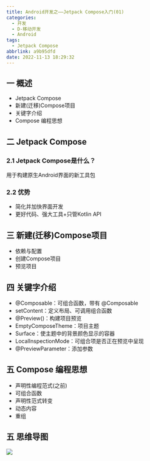 ```yaml
---
title: Android开发之——Jetpack Compose入门(01)
categories:
  - 开发
  - D-移动开发
  - Android
tags:
  - Jetpack Compose
abbrlink: a9b95dfd
date: 2022-11-13 18:29:32
---
```

## 一 概述

* Jetpack Compose
* 新建(迁移)Compose项目
* 关键字介绍
* Compose 编程思想

<!--more-->

## 二 Jetpack Compose

### 2.1  Jetpack Compose是什么？

用于构建原生Android界面的新工具包

### 2.2 优势

* 简化并加快界面开发
* 更好代码、强大工具+只管Kotlin API

## 三 新建(迁移)Compose项目

* 依赖与配置
* 创建Compose项目
* 预览项目

## 四 关键字介绍

* @Composable：可组合函数，带有 @Composable
* setContent：定义布局、可调用组合函数
* @Preview()：构建项目预览
* EmptyComposeTheme：项目主题
* Surface：使主题中的背景颜色显示的容器
* LocalInspectionMode：可组合项是否正在预览中呈现
* @PreviewParameter：添加参数

## 五 Compose 编程思想

* 声明性编程范式(之前)
* 可组合函数
* 声明性范式转变
* 动态内容
* 重组

## 五 思维导图
![][1]


[1]:https://cdn.staticaly.com/gh/PGzxc/CDN/master/blog-android/Jetpack-Compose-01.png

